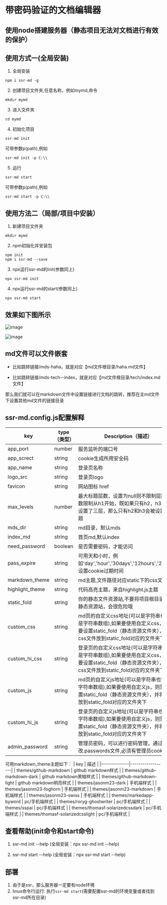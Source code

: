# 带密码验证的文档编辑器

## 使用node搭建服务器（静态项目无法对文档进行有效的保护）

## 使用方式一(全局安装)

1. 全局安装
```shell
npm i ssr-md -g
```

2. 创建项目文件夹,任意名称，例如mymd,命令
```shell
mkdir mymd
```

3. 进入文件夹
```shell
cd mymd
```

4. 初始化项目
```shell
ssr-md init
```

可带参数p(path),例如
```shell
ssr-md init -p C:\\
```

5. 运行
```shell
ssr-md start
```

可带参数p(path),例如
```shell
ssr-md start -p C:\\
```

## 使用方法二（局部/项目中安装）

1. 新建项目文件夹
```shell
mkdir mymd
```

2. npm初始化并安装包
```shell
npm init
npm i ssr-md --save
```

3. npx运行ssr-md的init(参数同上)
```shell
npx ssr-md init
```

4. npx运行ssr-md的start(参数同上)
```shell
npx ssr-md start
```

## 效果如下图所示

![image](s1.png)

![image](s2.png)

## md文件可以文件嵌套

* 比如跳转链接/mds-haha，就是对应【md文件根目录/haha.md文件】

* 比如跳转链接/mds-tech--index，就是对应【md文件根目录/tech/index.md文件】

那么我们就可以在markdown文件中设置链接进行文档的跳转，推荐在主md文件下设置其他md文件的链接目录

## ssr-md.config.js配置解释

| key          | type（类型）         | Description（描述）                         | Default（默认） |
|--------------|------------------|-----------------------------------------|-------------|
| app_port   | number           | 服务监听的端口号                               | 8080          |
| app_screct     | string           | cookie生成所用安全码                        | '_app_sercrect1_'          |
| app_name         | string           | 登录页名称                                   | '我的文档'          |
| logo_src   | string          | 登录页logo                         | ""       |
| favicon   | string          | 网站图标 href                        | "favicon.ico"       |
| max_levels   | number          | 最大标题层数，设置为null则不限制层数，层数限制从h1开始，既如果只有h2，h3，h4且设置了三层，那么只有h2和h3会被设置为标题                         | 3       |
| mds_dir      | string | md目录，默认mds                                 | 'mds'     |
| index_md     | string            | 首页md,默认index                                   | 'index'   |
| need_password     | boolean          | 是否需要密码，才能访问                                  | true       |
| pass_expire        | string           | 可用天和小时，例如'day','hour','30days','12hours','2days'... 设置cookie过期时间            | 'day'   |
| markdown_theme      | string          | md主题,文件路径对应static下的css文件                            | 'themes/github-markdown'       |
| highlight_theme | string           | 代码高亮主题，来自highlight.js主题                   | 'highlight/styles/hybrid.min'   |
| static_fold | string           | 你的静态文件资源站,不要将项目根目录作为静态资源站，会很危险哦                   | ''   |
| custom_css   | string          | md页的自定义css地址(可以是字符串也可以是字符串数组),如果要使用自定义css，则需要设置static_fold（静态资源文件夹），并将css文件放到static_fold对应的文件夹下                        | ''       |
| custom_hi_css        | string         | 登录页的自定义css地址(可以是字符串也可以是字符串数组),如果要使用自定义css，则需要设置static_fold（静态资源文件夹），并将css文件放到static_fold对应的文件夹下 | ''   |
| custom_js        | string         | md页的自定义js地址(可以是字符串也可以是字符串数组),如果要使用自定义js，则需要设置static_fold（静态资源文件夹），并将js文件放到static_fold对应的文件夹下 | ''   |
| custom_hi_js        | string         | 登录页的自定义js地址(可以是字符串也可以是字符串数组),如果要使用自定义js，则需要设置static_fold（静态资源文件夹），并将js文件放到static_fold对应的文件夹下 | ''   |
| admin_password        | string         | 管理员密码，可以进行密码管理，通过修改.passwords文件,必须有管理员cookie | ''   |

可用markdown_theme主题如下：
| key          | 描述         |
|--------------|------------------|
| themes/github-markdown   | github markdown样式           |
| themes/github-markdown-dark     |  github markdown黑暗样式           | 
| themes/github-markdown-light         |  github markdown明亮样式           | 
| themes/jasonm23-dark   | 手机端样式          | 
| themes/jasonm23-foghorn   | 手机端样式          |
| themes/jasonm23-markdown   | 手机端样式          |
| themes/jasonm23-swiss   | 手机端样式          |
| themes/markedapp-byword   | pc/手机端样式          |
| themes/roryg-ghostwriter   | pc/手机端样式          |
| themes/sspai   | pc/手机端样式          |
| themes/thomasf-solarizedcssdark   | pc/手机端样式          |
| themes/thomasf-solarizedcsslight   | pc/手机端样式          |


## 查看帮助(init命令和start命令)

1. ssr-md init --help (全局安装：npx ssr-md init --help)

2. ssr-md start --help (全局安装：npx ssr-md start --help)

## 部署

1. 由于是ssr，那么服务器一定要有node环境
2. linux命令行运行: 执行`ssr-md start`(需要配置ssr-md的环境变量或者找到ssr-md所在目录)


